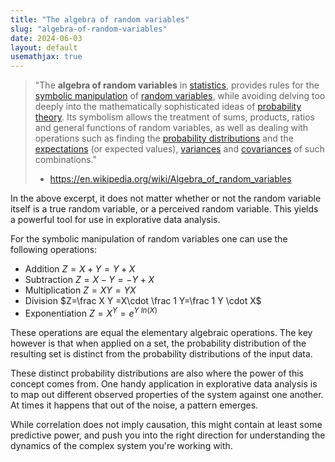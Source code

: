 ```yaml
---
title: "The algebra of random variables"
slug: "algebra-of-random-variables"
date: 2024-06-03
layout: default
usemathjax: true
---
```


> "The **algebra of random variables** in [statistics](https://en.wikipedia.org/wiki/Statistics), provides rules for the [symbolic manipulation](https://en.wikipedia.org/wiki/Symbolic_computation) of [random variables](https://en.wikipedia.org/wiki/Random_variable), while avoiding delving too deeply into the mathematically sophisticated ideas of [probability theory](https://en.wikipedia.org/wiki/Probability_theory). Its symbolism allows the treatment of sums, products, ratios and general functions of random variables, as well as dealing with operations such as finding the [probability distributions](https://en.wikipedia.org/wiki/Probability_distribution) and the [expectations](https://en.wikipedia.org/wiki/Expected_values) (or expected values), [variances](https://en.wikipedia.org/wiki/Variance) and [covariances](https://en.wikipedia.org/wiki/Covariance) of such combinations."
> - https://en.wikipedia.org/wiki/Algebra_of_random_variables

In the above excerpt, it does not matter whether or not the random variable itself is a true random variable, or a perceived random variable. This yields a powerful tool for use in explorative data analysis.

For the symbolic manipulation of random variables one can use the following operations:

- Addition
	$Z=X+Y=Y+X$
- Subtraction
	$Z=X-Y=-Y+X$
- Multiplication
	$Z=XY=YX$
- Division
	$Z=\frac X Y =X\cdot \frac 1 Y=\frac 1 Y \cdot X$
- Exponentiation
	$Z=X^Y=e^{Y\ ln(X)}$

These operations are equal the elementary algebraic operations. The key however is that when applied on a set, the probability distribution of the resulting set is distinct from the probability distributions of the input data.

These distinct probability distributions are also where the power of this concept comes from. One handy application in explorative data analysis is to map out different observed properties of the system against one another. At times it happens that out of the noise, a pattern emerges.

While correlation does not imply causation, this might contain at least some predictive power, and push you into the right direction for understanding the dynamics of the complex system you're working with.
